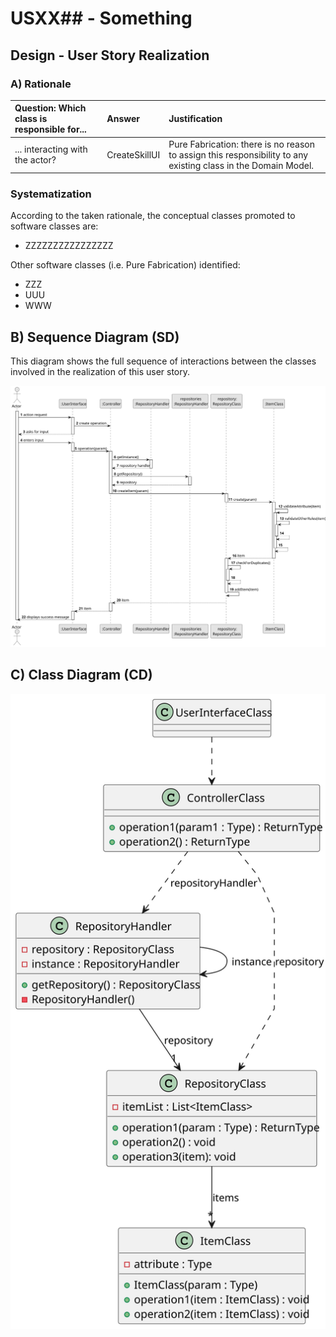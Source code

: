 # USXX## - Something

## Design - User Story Realization 

### A) Rationale

| Question: Which class is responsible for... | Answer        | Justification                                                                                                 |
|:--------------------------------------------|:--------------|:--------------------------------------------------------------------------------------------------------------|
| 	... interacting with the actor?            | CreateSkillUI | Pure Fabrication: there is no reason to assign this responsibility to any existing class in the Domain Model. |

### Systematization ##

According to the taken rationale, the conceptual classes promoted to software classes are: 

* ZZZZZZZZZZZZZZZZ

Other software classes (i.e. Pure Fabrication) identified: 

* ZZZ
* UUU
* WWW

## B) Sequence Diagram (SD)

This diagram shows the full sequence of interactions between the classes involved in the realization of this user story.

![Sequence Diagram](svg/sequence-diagram.svg)

## C) Class Diagram (CD)

![Class Diagram](svg/class-diagram.svg)